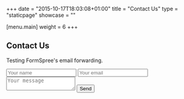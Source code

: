 +++
date = "2015-10-17T18:03:08+01:00"
title = "Contact Us"
type = "staticpage"
showcase = ""

[menu.main]
weight = 6
+++

## Contact Us ##

Testing FormSpree's email forwarding.

<form id="contactform" action="//formspree.io/ma&#116;&#116;%&#52;0m&#97;t&#116;mayf&#105;e%6Cdm%75&#115;%69&#99;&#46;&#99;&#111;m" method="POST">
    <input type="text" name="name" placeholder="Your name">
    <input type="email" name="_replyto" placeholder="Your email">
    <textarea name="message" placeholder="Your message"></textarea>
    <input type="submit" value="Send">
    <input type="hidden" name="_next" value="http://www.runlikehell.band/" />
    <input type="hidden" name="_subject" value="Run Like Hell contact" />
    <input type="text" name="_gotcha" style="display:none" />
</form>